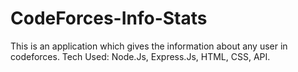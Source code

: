 # CodeForces-Info-Stats
This is an application which gives the information about any user in codeforces.
Tech Used: Node.Js, Express.Js, HTML, CSS, API.
